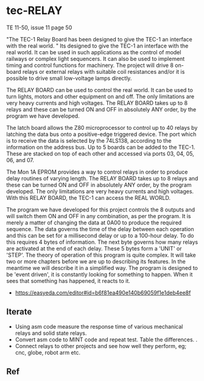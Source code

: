 # tec-RELAY

TE 11-50, issue 11 page 50

"The TEC-1 Relay Board has been designed to give the TEC-1 an interface with the real world. " Its designed to give the TEC-1 an interface with the real world. It can be used in such applications as the control of model railways or complex light sequencers. It can also be used to implement timing and control functions for machinery. The project will drive 8 on-board relays or external relays with suitable coil resistances and/or it is possible to drive small low-voltage lamps directly.

The RELAY BOARD can be used to control the real world. It can be used to turn lights, motors and other equipment on and off. The only limitations are very heavy currents and high voltages. The RELAY BOARD takes up to 8 relays and these can be turned ON and OFF in absolutely ANY order, by the program we have developed.

The latch board allows the Z80 microprocessor to control up to 40 relays by latching the data bus onto a positive-edge triggered device. The port which is to receive the data is selected by the 74LS138, according to the information on the address bus. Up to 5 boards can be added to the TEC-1. These are stacked on top of each other and accessed via ports 03, 04, 05, 06, and 07.

The Mon 1A EPROM provides a way to control relays in order to produce delay routines of varying length. The RELAY BOARD takes up to 8 relays and these can be turned ON and OFF in absolutely ANY order, by the program developed. The only limitations are very heavy currents and high voltages. With this RELAY BOARD, the TEC-1 can access the REAL WORLD.

The program we have developed for this project controls the 8 outputs and will switch them ON and OFF in any combination, as per the program. It is merely a matter of changing the data at 0A00 to produce the required sequence. The data governs the time of the delay between each operation and this can be set for a millisecond delay or up to a 100-hour delay. To do this requires 4 bytes of information. The next byte governs how many relays are activated at the end of each delay. These 5 bytes form a 'UNIT' or 'STEP'. The theory of operation of this program is quite complex. It will take two or more chapters before we are up to describing its features. In the meantime we will describe it in a simplified way. The program is designed to be 'event driven', it is constantly looking for something to happen. When it sees that something has happened, it reacts to it.



- https://easyeda.com/editor#id=b6f81ea490e140b69059f1e1deb4ee8f



## Iterate
- Using asm code measure the response time of various mechanical relays and solid state relays. 
- Convert asm code to MINT code and repeat test. Table the differences. .
- Connect relays to other projects and see how well they perform, eg; cnc, globe, robot arm etc.

## Ref
